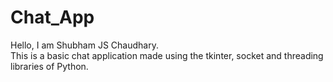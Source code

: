 # Chat_App
Hello, I am Shubham JS Chaudhary.   
This is a basic chat application made using the tkinter, socket and threading libraries of Python.
